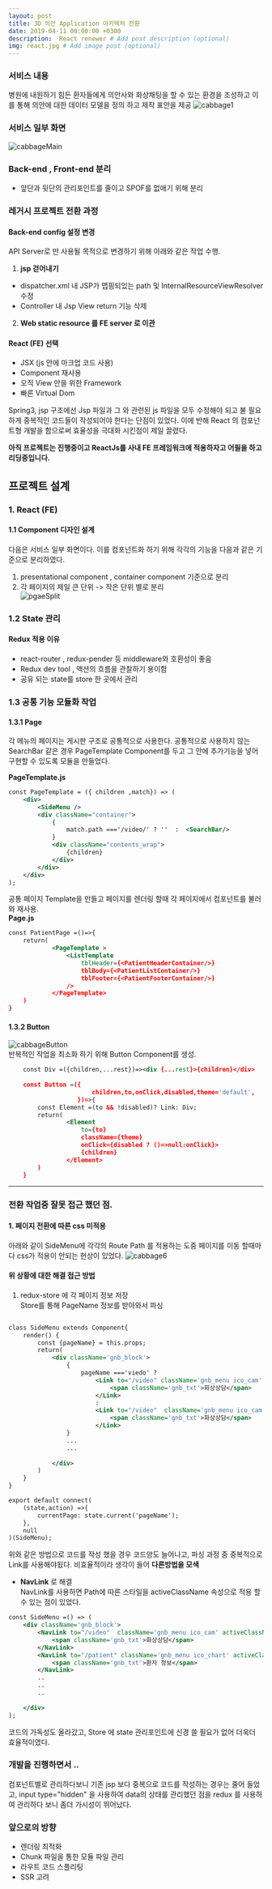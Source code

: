 ```yaml
---
layout: post
title: 3D 의안 Application 아키텍처 전환
date: 2019-04-11 00:00:00 +0300
description:  React renewer # Add post description (optional)
img: react.jpg # Add image post (optional)
---
```

### 서비스 내용  
병원에 내원하기 힘든 환자들에게 의안사와 화상채팅을 할 수 있는 환경을 조성하고 이를 통해 의안에 대한 데이터 모델을 정의 하고 제작 표안을 제공
![cabbage1]({{site.baseurl}}/assets/img/cabbage1.jpg)    

### 서비스 일부 화면    
![cabbageMain]({{site.baseurl}}/assets/img/cabbageMain.jpg)     

### Back-end , Front-end 분리
- 앞단과 뒷단의 관리포인트를 줄이고 SPOF를 없애기 위해 분리

### 레거시 프로젝트 전환 과정

#### Back-end config 설정 변경
API Server로 만 사용될 목적으로 변경하기 위해 아래와 같은 작업 수행.
1. **jsp 걷어내기**
- dispatcher.xml 내 JSP가 맵핑되있는 path 및 InternalResourceViewResolver 수정
- Controller 내 Jsp View return 기능 삭제
2. **Web static resource 를 FE server 로 이관**  


#### React (FE) 선택   
- JSX (js 안에 마크업 코드 사용)
- Component 재사용 
- 오직 View 만을 위한 Framework
- 빠른 Virtual Dom  

Spring3, jsp 구조에선 Jsp 파일과 그 와 관련된 js 파일을 모두 수정해야 되고 불 필요하게 중복적인 코드들이 작성되어야 한다는 단점이 있었다. 이에 반해 React 의 컴포넌트형 개발을 함으로써 효율성을 극대화 시킨점이 제일 끌렸다.  

**아직 프로젝트는 진행중이고 ReactJs를 사내 FE 프레임워크에 적용하자고 어필을 하고 리딩중입니다.**  

## 프로젝트 설계
### 1. React (FE)
#### 1.1 Component 디자인 설계 
다음은 서비스 일부 화면이다. 이를 컴포넌트화 하기 위해 각각의 기능을 다음과 같은 기준으로 분리하였다.  
1. presentational component , container component 기준으로 분리 
2. 각 페이지의 제일 큰 단위 -> 작은 단위 별로 분리  
![pgaeSplit]({{site.baseurl}}/assets/img/pgaeSplit.jpg)     

### 1.2 State 관리
#### Redux 적용 이유    
- react-router , redux-pender 등 middleware와 호환성이 좋음
- Redux dev tool , 액션의 흐름을 관찰하기 용이함
- 공유 되는 state를 store 한 곳에서 관리  
 
### 1.3 공통 기능 모듈화 작업
#### 1.3.1 Page
각 메뉴의 페이지는 게시판 구조로 공통적으로 사용한다. 
공통적으로 사용하지 않는 SearchBar 같은 경우 PageTemplate Component를 두고 그 안에 추가기능을 넣어 구현할 수 있도록 모듈을 만들었다.    
  
**PageTemplate.js**  
```xml       
const PageTemplate = ({ children ,match}) => (
    <div>
        <SideMenu />
        <div className="container">
            {
                match.path ==='/video/' ? ''  :  <SearchBar/>
            }
            <div className="contents_wrap">
                {children}
            </div>
        </div>
    </div>
);


```
공통 페이지 Template을 만들고 페이지를 렌더링 할때 각 페이지에서 컴포넌트를 불러와 재사용.  
**Page.js**  
```xml   
const PatientPage =()=>{
    return(
            <PageTemplate >
                <ListTemplate
                    tblHeader={<PatientHeaderContainer/>}
                    tblBody={<PatientListContainer/>}
                    tblFooter={<PatientFooterContainer/>}
                />
            </PageTemplate>
    )
}
```

#### 1.3.2 Button 
![cabbageButton]({{site.baseurl}}/assets/img/cabbageButton.jpg)    
반복적인 작업을 최소화 하기 위해 Button Component를 생성. 
```xml     
    const Div =({children,...rest})=><div {...rest}>{children}</div>
    
    const Button =({
                       children,to,onClick,disabled,theme='default',
                   })=>{
        const Element =(to && !disabled)? Link: Div;
        return(
                <Element
                    to={to}
                    className={theme}
                    onClick={disabled ? ()=>null:onClick}>
                    {children}
                </Element>
        )
    }
```    


--------------------------------------------------------------  

### 전환 작업중 잘못 접근 했던 점.
#### 1. 페이지 전환에 따른 css 미적용
아래와 같이 SideMenu에 각각의 Route Path 를 적용하는 도중 페이지를 이동 할때마다 css가 적용이 안되는 현상이 있었다.
![cabbage6]({{site.baseurl}}/assets/img/cabbage6.jpg)  
  
#### 위 상황에 대한 해결 접근 방법 
1. redux-store 에 각 페이지 정보 저장  
Store를 통해 PageName 정보를 받아와서 파싱    

```xml     

class SideMenu extends Component{
    render() {
        const {pageName} = this.props;
        return(
            <div className='gnb_block'>
                {
                    pageName ==='viedo' ?
                        <Link to="/video" className='gnb_menu ico_cam' >
                            <span className='gnb_txt'>화상상담</span>
                        </Link>
                        :
                        <Link to="/video"  className='gnb_menu ico_cam selected'>
                            <span className='gnb_txt'>화상상담</span>
                        </Link>
                }
                ...
                ...
                
            </div>
        )
    }
}

export default connect(
    (state,action) =>{
        currentPage: state.current('pageName');
    },
    null
)(SideMenu);
```  
위와 같은 방법으로 코드를 작성 했을 경우 코드양도 늘어나고, 파싱 과정 중 중복적으로 Link를 사용해야됬다. 비효율적이라 생각이 들어 **다른방법을 모색**    
- **NavLink** 로 해결  
NavLink를 사용하면 Path에 따른 스타일을 activeClassName 속성으로 적용 할수 있는 점이 있었다.  

```xml    
const SideMenu =() => (
    <div className='gnb_block'>
        <NavLink to="/video"  className='gnb_menu ico_cam' activeClassName="gnb_menu ico_cam selected" >
            <span className='gnb_txt'>화상상담</span>
        </NavLink>
        <NavLink to="/patient" className='gnb_menu ico_chart' activeClassName='gnb_menu ico_chart selected'>
            <span className='gnb_txt'>환자 정보</span>
        </NavLink>
        ..
        ..
        ..
              
    </div>
);
```  
코드의 가독성도 올라갔고, Store 에 state 관리포인트에 신경 쓸 필요가 없어 더욱더 효율적이였다.

### 개발을 진행하면서 ..
컴포넌트별로 관리하다보니 기존 jsp 보다 중복으로 코드를 작성하는 경우는 줄어 들었고, input type="hidden" 을 사용하여 data의 상태를 관리했던 점을 redux 를 사용하여 관리하다 보니 좀더 가시성이 뛰어났다. 

### 앞으로의 방향  
- 렌더링 최적화
- Chunk 파일을 통한 모듈 파일 관리
- 라우트 코드 스플리팅 
- SSR 고려
